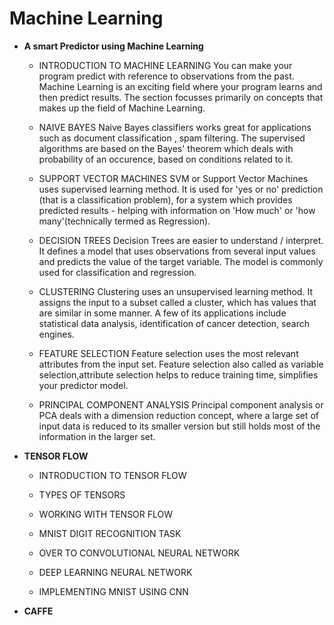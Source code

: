 # Machine Learning
- **A smart Predictor using Machine Learning**

    - INTRODUCTION TO MACHINE LEARNING
    You can make your program predict with reference to observations from the past. Machine Learning is an exciting field where your program learns and then predict results. The section focusses primarily on concepts that makes up the field of Machine Learning.  
      
    - NAIVE BAYES
      Naive Bayes classifiers works great for applications such as document classification , spam filtering. The supervised algorithms are based on the Bayes' theorem which deals with probability of an occurence, based on conditions related to it.
      
    - SUPPORT VECTOR MACHINES
      SVM or Support Vector Machines uses supervised learning method. It is used for 'yes or no' prediction (that is a classification problem), for a system which provides predicted results - helping with information on 'How much' or 'how many'(technically termed as Regression). 
      
    - DECISION TREES
      Decision Trees are easier to understand / interpret. It defines a model that uses observations from several input values and predicts the value of the target variable. The model is commonly used for classification  and regression.
      
    - CLUSTERING
      Clustering uses an unsupervised learning method. It assigns the input to a subset called a  cluster, which has values that are similar in some manner. A few of its applications include statistical data analysis, identification of cancer detection, search engines.
    
    - FEATURE SELECTION
      Feature selection uses the most relevant attributes from the input set. Feature selection also called as variable selection,attribute selection helps to reduce training time, simplifies your predictor model.
      
    - PRINCIPAL COMPONENT ANALYSIS
      Principal component analysis or PCA deals with a dimension reduction concept, where a large set of input data is reduced to its smaller version but still holds most of the information in the larger set.
      
    
- **TENSOR FLOW**
    - INTRODUCTION TO TENSOR FLOW
    
    - TYPES OF TENSORS 
    
    - WORKING WITH TENSOR FLOW
    
    - MNIST DIGIT RECOGNITION TASK
    
    - OVER TO CONVOLUTIONAL NEURAL NETWORK
    
    - DEEP LEARNING NEURAL NETWORK
    
    - IMPLEMENTING MNIST USING CNN
    
- **CAFFE**
